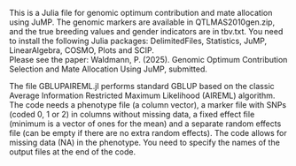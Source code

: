 This is a Julia file for genomic optimum contribution and mate allocation using JuMP. The genomic markers are available in QTLMAS2010gen.zip, and the true breeding values and gender indicators are in tbv.txt. You need to install the following Julia packages: DelimitedFiles, Statistics, JuMP, LinearAlgebra, COSMO, Plots and SCIP.  
Please see the paper: Waldmann, P. (2025). Genomic Optimum Contribution Selection and Mate Allocation Using JuMP, submitted.

The file GBLUPAIREML.jl performs standard GBLUP based on the classic Average Information Restricted Maximum Likelihood (AIREML) algorithm. The code needs a phenotype file (a column vector), a marker file with SNPs (coded 0, 1 or 2) in columns without missing data, a fixed effect file (minimum is a vector of ones for the mean) and a separate random effects file (can be empty if there are no extra random effects). The code allows for missing data (NA) in the phenotype. You need to specify the names of the output files at the end of the code.
